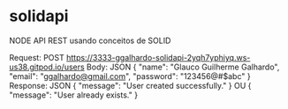 # solidapi
NODE API REST usando conceitos de SOLID

Request: POST https://3333-ggalhardo-solidapi-2yqh7yphiyq.ws-us38.gitpod.io/users
Body: JSON
{
	"name": "Glauco Guilherme Galhardo",
	"email": "ggalhardo@gmail.com",
	"password": "123456@#$abc"
}
Response: JSON
{
	"message": "User created successfully."
}
OU
{
	"message": "User already exists."
}
